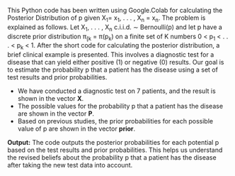 This Python code has been written using Google.Colab for calculating the Posterior Distribution of p given X<sub>1</sub>= x<sub>1</sub>, . . . , X<sub>n</sub> = x<sub>n</sub>. The problem is explained as follows.
Let X<sub>1</sub>, . . . , X<sub>n</sub> c.i.i.d. ∼ Bernoulli(p) and let p have a discrete prior distribution π<sub>[k</sub> = π(p<sub>k</sub>) on a finite set of K numbers 0 < p<sub>1</sub> < . . . < p<sub>k</sub> < 1.
After the short code for calculating the posterior distribution, a brief clinical example is presented. This involves a diagnostic test for a disease that can yield either positive (1) or negative (0) results. Our goal is to estimate the probability p that a patient has the disease using a set of test results and prior probabilities.
* We have conducted a diagnostic test on 7 patients, and the result is shown in the vector **X**.
* The possible values for the probability p that a patient has the disease are shown in the vector **P**.
* Based on previous studies, the prior probabilities for each possible value of p are shown in the vector **prior**.

**Output:** The code outputs the posterior probabilities for each potential p based on the test results and prior probabilities. This helps us understand the revised beliefs about the probability p that a patient has the disease after taking the new test data into account.
